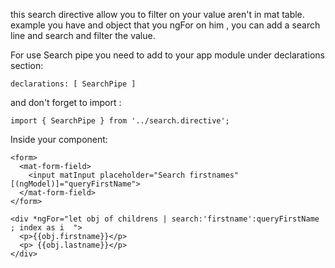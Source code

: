 this search directive allow you to filter on your value aren't in mat table.
example you have and object that you ngFor on him , you can add a search line and search and filter the value.

For use Search pipe you need to add to your app module under declarations section:

```
declarations: [ SearchPipe ]
```

and don't forget to import :

```
import { SearchPipe } from '../search.directive';
```

Inside your component:

```
<form>
  <mat-form-field>
    <input matInput placeholder="Search firstnames" [(ngModel)]="queryFirstName">
  </mat-form-field>
</form>

<div *ngFor="let obj of childrens | search:'firstname':queryFirstName ; index as i  ">
  <p>{{obj.firstname}}</p>
  <p> {{obj.lastname}}</p>
</div>

```
